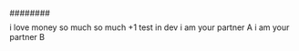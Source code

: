 ########
$$$$$$$$
i love money so much so much +1
test in dev
i am your partner A
i am your partner B
